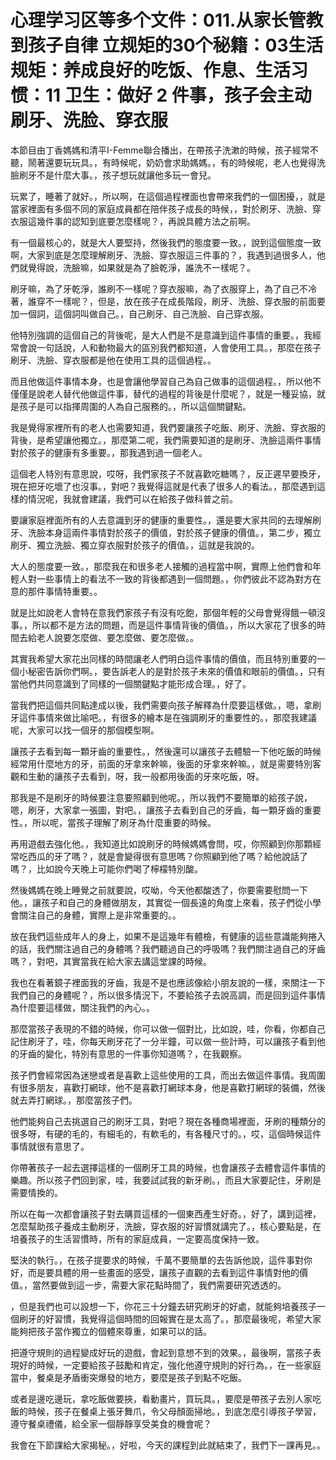 # 心理学习区等多个文件：011.从家长管教到孩子自律 立规矩的30个秘籍：03生活规矩：养成良好的吃饭、作息、生活习惯：11 卫生：做好 2 件事，孩子会主动刷牙、洗脸、穿衣服

本節目由丁香媽媽和清平I-Femme聯合播出，在帶孩子洗漱的時候，孩子經常不聽，鬧著還要玩玩具。，有時候呢，奶奶會求助媽媽。，有的時候呢，老人也覺得洗臉刷牙不是什麼大事。，孩子想玩就讓他多玩一會兒。

玩累了，睡著了就好。，所以啊，在這個過程裡面也會帶來我們的一個困擾，，就是當家裡面有多個不同的家庭成員都在陪伴孩子成長的時候，，對於刷牙、洗臉、穿衣服這幾件事的認知到底要怎麼樣呢？，再說具體方法之前啊。

有一個最核心的，就是大人要堅持，然後我們的態度要一致。，說到這個態度一致啊，大家到底是怎麼理解刷牙、洗臉、穿衣服這三件事的？，我遇到過很多人，他們就覺得說，洗臉嘛，如果就是為了臉乾淨，誰洗不一樣呢？。

刷牙嘛，為了牙乾淨，誰刷不一樣呢？穿衣服嘛，為了衣服穿上，為了自己不冷著，誰穿不一樣呢？，但是，放在孩子在成長階段，刷牙、洗臉、穿衣服的前面要加一個詞，這個詞叫做自己。，自己刷牙、自己洗臉、自己穿衣服。

他特別強調的這個自己的背後呢，是大人們是不是意識到這件事情的重要。，我經常會說一句話說，人和動物最大的區別我們都知道，人會使用工具。，那麼在孩子刷牙、洗臉、穿衣服都是他在使用工具的這個過程。。

而且他做這件事情本身，也是會讓他學習自己為自己做事的這個過程。，所以他不僅僅是說老人替代他做這件事，替代的過程的背後是什麼呢？，就是一種妥協，就是孩子是可以指揮周圍的人為自己服務的。，所以這個關鍵點。

我是覺得家裡所有的老人也需要知道，我們要讓孩子吃飯、刷牙、洗臉、穿衣服的背後，是希望讓他獨立。，那麼第二呢，我們需要知道的是刷牙、洗臉這兩件事情對於孩子的健康有多重要。，那我遇到過一個老人。

這個老人特別有意思說，哎呀，我們家孩子不就喜歡吃糖嗎？，反正遲早要換牙，現在把牙吃壞了也沒事。，對吧？我覺得這就是代表了很多人的看法。，那麼遇到這樣的情況呢，我就會建議，我們可以在給孩子做科普之前。

要讓家庭裡面所有的人去意識到牙的健康的重要性。，還是要大家共同的去理解刷牙、洗臉本身這兩件事情對於孩子的價值，對於孩子健康的價值。，第二步，獨立刷牙、獨立洗臉、獨立穿衣服對於孩子的價值。，這就是我說的。

大人的態度要一致。，那麼我在和很多老人接觸的過程當中啊，實際上他們會和年輕人對一些事情上的看法不一致的背後都遇到一個問題。，你們彼此不認為對方在意的那件事情特重要。。

就是比如說老人會特在意我們家孩子有沒有吃飽，那個年輕的父母會覺得餓一頓沒事。，所以都不是方法的問題，而是這件事情背後的價值。，所以大家花了很多的時間去給老人說要怎麼做、要怎麼做、要怎麼做。。

其實我希望大家花出同樣的時間讓老人們明白這件事情的價值，而且特別重要的一個小秘密告訴你們啊。，要告訴老人的是對於孩子未來的價值和眼前的價值。，只有當他們共同意識到了同樣的一個關鍵點才能形成合理。，好了。

當我們把這個共同點達成以後，我們需要向孩子解釋為什麼要這樣做。，嗯，拿刷牙這件事情來做比喻吧。，有很多的繪本是在強調刷牙的重要性的。，那麼我建議呢，大家可以找一個牙的那個模型啊。

讓孩子去看到每一顆牙齒的重要性。，然後還可以讓孩子去體驗一下他吃飯的時候經常用什麼地方的牙，前面的牙拿來幹嘛，後面的牙拿來幹嘛。，就是需要特別客觀和生動的讓孩子去看到，呀，我一般都用後面的牙來吃飯，呀。

那我是不是刷牙的時候要注意要照顧到他呢。，所以我們不要簡單的給孩子說，嗯，刷牙，大家拿一張圖，對吧。，讓孩子去看到自己的牙齒，每一顆牙齒的重要性。，所以呢，當孩子理解了刷牙為什麼重要的時候。

再用遊戲去強化他。，我知道比如說刷牙的時候媽媽會問，哎，你照顧到你那顆經常吃西瓜的牙了嗎？，就是會變得很有意思嗎？你照顧到他了嗎？給他說話了嗎？，比如說今天晚上可能你們喝了檸檬特別酸。

然後媽媽在晚上睡覺之前就要說，哎呦，今天他都酸透了，你要需要慰問一下他。，讓孩子和自己的身體做朋友，其實從一個長遠的角度上來看，孩子們從小學會關注自己的身體，實際上是非常重要的。。

放在我們這些成年人的身上，如果不是這幾年有體檢，有健康的這些意識能夠捲入的話，我們關注過自己的身體嗎？我們聽過自己的呼吸嗎？我們關注過自己的牙齒嗎？，對吧，其實當我在給大家去講這堂課的時候。

我也在看著鏡子裡面我的牙齒，我是不是也應該像給小朋友說的一樣，來關注一下我們自己的身體呢？，所以很多情況下，不要給孩子去說高調，而是回到這件事情為什麼要這樣做，關注我們的內心。。

那麼當孩子表現的不錯的時候，你可以做一個對比，比如說，哇，你看，你都自己記住刷牙了，哇，你每天刷牙花了一分半鐘，可以做一些計時，可以讓孩子看到他的牙齒的變化，特別有意思的一件事你知道嗎？，在我觀察。

孩子們會經常因為迷戀或者是喜歡上這些使用的工具，而出去做這件事情。我周圍有很多朋友，喜歡打網球，他不是喜歡打網球本身，他是喜歡打網球的裝備，然後就去弄打網球。，那麼當孩子們。

他們能夠自己去挑選自己的刷牙工具，對吧？現在各種商場裡面，牙刷的種類分的很多呀，有硬的毛的，有細毛的，有軟毛的，有各種尺寸的。，哎，這個時候這件事情就很有意思了。

你帶著孩子一起去選擇這樣的一個刷牙工具的時候，也會讓孩子去體會這件事情的樂趣。所以孩子們回到家，哇，我要試試我的新牙刷。，而且大家要記住，牙刷是需要情換的。

所以在每一次都會讓孩子對去購買這樣的一個東西產生好奇。，好了，講到這裡，怎麼幫助孩子養成主動刷牙，洗臉，穿衣服的好習慣就講完了。，核心要點是，在培養孩子的生活習慣時，所有的家庭成員，一定要高度保持一致。

堅決的執行。，在孩子提要求的時候，千萬不要簡單的去告訴他說，這件事對你好，而是要具體的用一些畫面的感受，讓孩子直觀的去看到這件事情對他的價值。，當然要做到這一步，需要大家花點時間了，我們需要研究透透的。

，但是我們也可以設想一下，你花三十分鐘去研究刷牙的好處，就能夠培養孩子一個刷牙的好習慣，我覺得這個時間的回報實在是太高了。，那麼最後呢，希望大家能夠把孩子當作獨立的個體來尊重，如果可以的話。

把遵守規則的過程變成好玩的遊戲，會起到意想不到的效果。，最後啊，當孩子表現好的時候，一定要給孩子鼓勵和肯定，強化他遵守規則的好行為。，在一些家庭當中，餐桌是矛盾衝突爆發的地方，要麼是孩子到點不吃飯。

或者是邊吃邊玩，拿吃飯做要挾，看動畫片，買玩具。，要麼是帶孩子去別人家吃飯的時候，孩子在餐桌上張牙舞爪，令父母顏面掃地。，到底怎麼引導孩子學習，遵守餐桌禮儀，給全家一個靜靜享受美食的機會呢？

我會在下節課給大家揭秘。，好啦，今天的課程到此就結束了，我們下一課再見。。